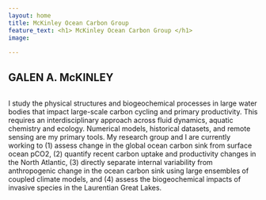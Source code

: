 ```yaml
---
layout: home
title: McKinley Ocean Carbon Group 
feature_text: <h1> McKinley Ocean Carbon Group </h1>
image: 
	
---
```


## GALEN A. McKINLEY 

<div> <img source = "{{ site.url }}/assets/img/headshot.jpg" > </div>

I study the physical structures and biogeochemical processes in large water bodies that impact large-scale carbon cycling and primary productivity. This requires an interdisciplinary approach across fluid dynamics, aquatic chemistry and ecology. Numerical models, historical datasets, and remote sensing are my primary tools. My research group and I are currently working to (1) assess change in the global ocean carbon sink from surface ocean pCO2, (2) quantify recent carbon uptake and productivity changes in the North Atlantic, (3) directly separate internal variability from anthropogenic change in the ocean carbon sink using large ensembles of coupled climate models, and (4) assess the biogeochemical impacts of invasive species in the Laurentian Great Lakes. 






